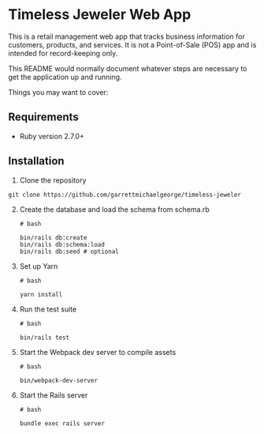 # Timeless Jeweler Web App

This is a retail management web app that tracks business information for
customers, products, and services. It is not a Point-of-Sale (POS) app and
is intended for record-keeping only.

This README would normally document whatever steps are necessary to get the
application up and running.

Things you may want to cover:

## Requirements
* Ruby version 2.7.0+

## Installation

1. Clone the repository

```
git clone https://github.com/garrettmichaelgeorge/timeless-jeweler
```

2. Create the database and load the schema from schema.rb

    ```
    # bash

    bin/rails db:create
    bin/rails db:schema:load
    bin/rails db:seed # optional
    ```

3. Set up Yarn

    ```
    # bash

    yarn install
    ```

4. Run the test suite

    ```
    # bash

    bin/rails test
    ```

5. Start the Webpack dev server to compile assets

    ```
    # bash

    bin/webpack-dev-server
    ```

6. Start the Rails server

    ```
    # bash

    bundle exec rails server
    ```
